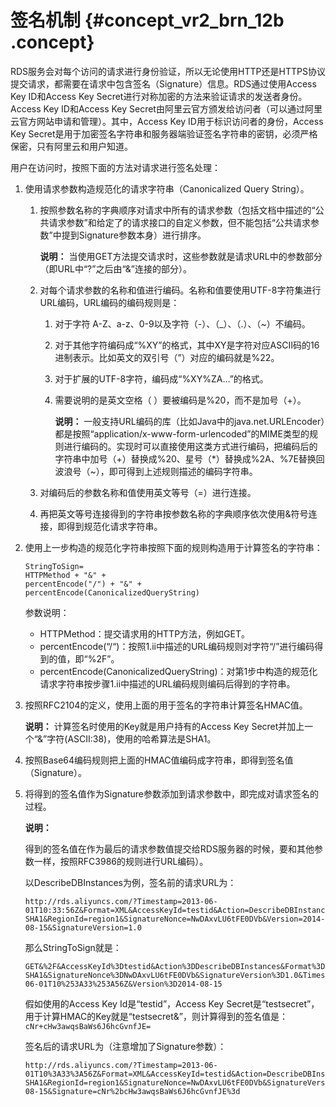 # 签名机制 {#concept_vr2_brn_12b .concept}

RDS服务会对每个访问的请求进行身份验证，所以无论使用HTTP还是HTTPS协议提交请求，都需要在请求中包含签名（Signature）信息。RDS通过使用Access Key ID和Access Key Secret进行对称加密的方法来验证请求的发送者身份。Access Key ID和Access Key Secret由阿里云官方颁发给访问者（可以通过阿里云官方网站申请和管理）。其中，Access Key ID用于标识访问者的身份，Access Key Secret是用于加密签名字符串和服务器端验证签名字符串的密钥，必须严格保密，只有阿里云和用户知道。

用户在访问时，按照下面的方法对请求进行签名处理：

1.  使用请求参数构造规范化的请求字符串（Canonicalized Query String）。
    1.  按照参数名称的字典顺序对请求中所有的请求参数（包括文档中描述的“公共请求参数”和给定了的请求接口的自定义参数，但不能包括“公共请求参数”中提到Signature参数本身）进行排序。

        **说明：** 当使用GET方法提交请求时，这些参数就是请求URL中的参数部分（即URL中“?”之后由“&”连接的部分）。

    2.  对每个请求参数的名称和值进行编码。名称和值要使用UTF-8字符集进行URL编码，URL编码的编码规则是：
        1.  对于字符 A-Z、a-z、0-9以及字符（-）、（\_）、（.）、（~）不编码。
        2.  对于其他字符编码成“%XY”的格式，其中XY是字符对应ASCII码的16进制表示。比如英文的双引号（”）对应的编码就是%22。
        3.  对于扩展的UTF-8字符，编码成“%XY%ZA…”的格式。
        4.  需要说明的是英文空格（ ）要被编码是%20，而不是加号（+）。

            **说明：** 一般支持URL编码的库（比如Java中的java.net.URLEncoder）都是按照“application/x-www-form-urlencoded”的MIME类型的规则进行编码的。实现时可以直接使用这类方式进行编码，把编码后的字符串中加号（+）替换成%20、星号（\*）替换成%2A、%7E替换回波浪号（~），即可得到上述规则描述的编码字符串。

    3.  对编码后的参数名称和值使用英文等号（=）进行连接。
    4.  再把英文等号连接得到的字符串按参数名称的字典顺序依次使用&符号连接，即得到规范化请求字符串。
2.  使用上一步构造的规范化字符串按照下面的规则构造用于计算签名的字符串：

    ``` {#codeblock_4g0_joh_ftr}
    StringToSign=
    HTTPMethod + "&" +
    percentEncode("/") + "&" +
    percentEncode(CanonicalizedQueryString)
    ```

    参数说明：

    -   HTTPMethod：提交请求用的HTTP方法，例如GET。
    -   percentEncode\(“/“\)：按照1.ii中描述的URL编码规则对字符“/”进行编码得到的值，即“%2F”。
    -   percentEncode\(CanonicalizedQueryString\)：对第1步中构造的规范化请求字符串按步骤1.ii中描述的URL编码规则编码后得到的字符串。
3.  按照RFC2104的定义，使用上面的用于签名的字符串计算签名HMAC值。

    **说明：** 计算签名时使用的Key就是用户持有的Access Key Secret并加上一个“&”字符\(ASCII:38\)，使用的哈希算法是SHA1。

4.  按照Base64编码规则把上面的HMAC值编码成字符串，即得到签名值（Signature）。
5.  将得到的签名值作为Signature参数添加到请求参数中，即完成对请求签名的过程。

    **说明：** 

    得到的签名值在作为最后的请求参数值提交给RDS服务器的时候，要和其他参数一样，按照RFC3986的规则进行URL编码）。

    以DescribeDBInstances为例，签名前的请求URL为：

    ``` {#codeblock_xaa_qj2_edc}
    http://rds.aliyuncs.com/?Timestamp=2013-06-01T10:33:56Z&Format=XML&AccessKeyId=testid&Action=DescribeDBInstances&SignatureMethod=HMAC-SHA1&RegionId=region1&SignatureNonce=NwDAxvLU6tFE0DVb&Version=2014-08-15&SignatureVersion=1.0
    ```

    那么StringToSign就是：

    ``` {#codeblock_ge0_8tn_w3n}
    GET&%2F&AccessKeyId%3Dtestid&Action%3DDescribeDBInstances&Format%3DXML&RegionId%3Dregion1&SignatureMethod%3DHMAC-SHA1&SignatureNonce%3DNwDAxvLU6tFE0DVb&SignatureVersion%3D1.0&Timestamp%3D2013-06-01T10%253A33%253A56Z&Version%3D2014-08-15
    ```

    假如使用的Access Key Id是“testid”，Access Key Secret是“testsecret”，用于计算HMAC的Key就是“testsecret&”，则计算得到的签名值是：`cNr+cHw3awqsBaWs6J6hcGvnfJE=` 

    签名后的请求URL为（注意增加了Signature参数）：

    ``` {#codeblock_9f6_jci_2w2}
    http://rds.aliyuncs.com/?Timestamp=2013-06-01T10%3A33%3A56Z&Format=XML&AccessKeyId=testid&Action=DescribeDBInstances&SignatureMethod=HMAC-SHA1&RegionId=region1&SignatureNonce=NwDAxvLU6tFE0DVb&SignatureVersion=1.0&Version=2014-08-15&Signature=cNr%2bcHw3awqsBaWs6J6hcGvnfJE%3d
    ```


